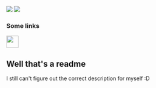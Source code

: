 ![](https://github-readme-stats.vercel.app/api?username=undnull&count_private=true&show_icons=true) ![](https://github-readme-stats.vercel.app/api/top-langs/?username=undnull&layout=compact)  
### Some links
<a href="https://dev.to/undnull"><img src="https://d2fltix0v2e0sb.cloudfront.net/dev-badge.svg" height="32" width="32"></a>
## Well that's a readme
I still can't figure out the correct description for myself :D

